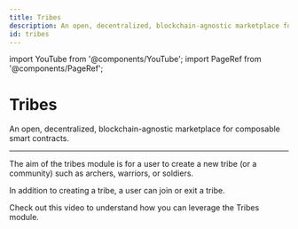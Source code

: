 ```yaml
---
title: Tribes
description: An open, decentralized, blockchain-agnostic marketplace for composable smart contracts.
id: tribes
---
```


import YouTube from '@components/YouTube';
import PageRef from '@components/PageRef';

# Tribes

An open, decentralized, blockchain-agnostic marketplace for composable smart contracts.

---

The aim of the tribes module is for a user to create a new tribe (or a community) such as archers, warriors, or soldiers.

In addition to creating a tribe, a user can join or exit a tribe.

Check out this video to understand how you can leverage the Tribes module.

<YouTube videoId="4nA5ZnBbhUQ"/>
